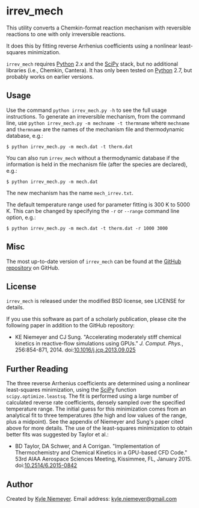 irrev_mech
=======

This utility converts a Chemkin-format reaction mechanism with reversible reactions to one with only irreversible reactions.

It does this by fitting reverse Arrhenius coefficients using a nonlinear least-squares minimization.

`irrev_mech` requires [Python] 2.x and the [SciPy] stack, but no additional libraries (i.e., Chemkin, Cantera). It has only been tested on [Python] 2.7, but probably works on earlier versions.

Usage
-------

Use the command `python irrev_mech.py -h` to see the full usage instructions. To generate an irreversible mechanism, from the command line, use `python irrev_mech.py -m mechname -t thermname` where `mechname` and `thermname` are the names of the mechanism file and thermodynamic database, e.g.:

    $ python irrev_mech.py -m mech.dat -t therm.dat

You can also run `irrev_mech` without a thermodynamic database if the information is held in the mechanism file (after the species are declared), e.g.:

    $ python irrev_mech.py -m mech.dat

The new mechanism has the name `mech_irrev.txt`.

The default temperature range used for parameter fitting is 300 K to 5000 K. This can be changed by specifying the `-r` or `--range` command line option, e.g.:

    $ python irrev_mech.py -m mech.dat -t therm.dat -r 1000 3000

Misc
-------

The most up-to-date version of `irrev_mech` can be found at the [GitHub repository](https://github.com/kyleniemeyer/irrev_mech) on GitHub.

License
-------

`irrev_mech` is released under the modified BSD license, see LICENSE for details.

If you use this software as part of a scholarly publication, please cite the following paper in addition to the GitHub repository:

 * KE Niemeyer and CJ Sung. "Accelerating moderately stiff chemical kinetics in reactive-flow simulations using GPUs." *J. Comput. Phys.*, 256:854-871, 2014. doi:[10.1016/j.jcp.2013.09.025](http://dx.doi.org/10.1016/j.jcp.2013.09.025)

Further Reading
---------------

The three reverse Arrhenius coefficients are determined using a nonlinear least-squares minimization, using the [SciPy] function `scipy.optimize.leastsq`. The fit is performed using a large number of calculated reverse rate coefficients, densely sampled over the specified temperature range. The initial guess for this minimization comes from an analytical fit to three temperatures (the high and low values of the range, plus a midpoint). See the appendix of Niemeyer and Sung's paper cited above for more details. The use of the least-squares minimization to obtain better fits was suggested by Taylor et al.:

 * BD Taylor, DA Schwer, and A Corrigan. "Implementation of Thermochemistry and Chemical Kinetics in a GPU-based CFD Code." 53rd AIAA Aerospace Sciences Meeting, Kissimmee, FL, January 2015. doi:[10.2514/6.2015-0842](http://dx.doi.org/10.2514/6.2015-0842)

Author
------

Created by [Kyle Niemeyer](http://kyleniemeyer.com). Email address: [kyle.niemeyer@gmail.com](mailto:kyle.niemeyer@gmail.com)


[Python]: http://python.org/
[SciPy]: http://scipy.org/
